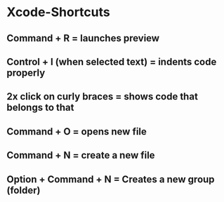 # Xcode-Shortcuts

## Command + R = launches preview

## Control + I (when selected text) = indents code properly

## 2x click on curly braces = shows code that belongs to that

## Command + O = opens new file

## Command + N = create a new file

## Option + Command + N = Creates a new group (folder)
